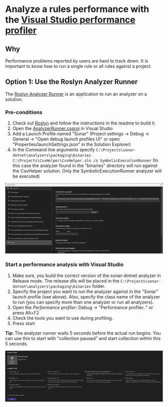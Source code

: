 # Analyze a rules performance with the [Visual Studio performance profiler](https://learn.microsoft.com/en-us/visualstudio/profiling)

## Why

Performance problems reported by users are hard to track down. It is important to know how to run a single rule or all rules against a project.

## Option 1: Use the Roslyn Analyzer Runner

The [Roslyn Analyzer Runner](https://github.com/dotnet/roslyn/tree/main/src/Tools/AnalyzerRunner) is an application to run an analyzer on a solution.

### Pre-conditions

1. Check out [Roslyn](https://github.com/dotnet/roslyn) and follow the instructions in the readme to build it.
1. Open the [AnalyzerRunner.csproj](https://github.com/dotnet/roslyn/blob/main/src/Tools/AnalyzerRunner/AnalyzerRunner.csproj) in Visual Studio
1. Add a Launch Profile named "Sonar" (Project settings → Debug → General → "Open debug launch profiles UI" or open "Properties/launchSettings.json" in the Solution Explorer)
1. In the Command line arguments specify `C:\Projects\sonar-dotnet\analyzers\packaging\binaries C:\Projects\CsvHelper\CsvHelper.sln /a SymbolicExecutionRunner` (In this case the analyzer found in the "binaries" directory will run against the CsvHelper solution. Only the SymbolicExecutionRunner analyzer will be executed)

![performance-analysis_PerformanceProfiler](images/performance-analysis_LaunchSettings.png)

### Start a performance analysis with Visual Studio

1. Make sure, you build the correct version of the sonar-dotnet analyzer in Release mode. The release dlls will be placed in the `C:\Projects\sonar-dotnet\analyzers\packaging\binaries` folder.
1. Specify the project you want to run the analyzer against in the "Sonar" launch profile (see above). Also, specify the class name of the analyzer to run (you can specify more than one analyzer or run all analyzers).
1. Open the *Performance profiler*: Debug → "Performance profiler.." or press Alt+F2
1. Check the tools you want to use during profiling.
1. Press start

**Tip:** The analyzer runner waits 5 seconds before the actual run begins. You can use this to start with "collection paused" and start collection within this 5 seconds.

![performance-analysis_PerformanceProfiler](images/performance-analysis_PerformanceProfiler.png)

